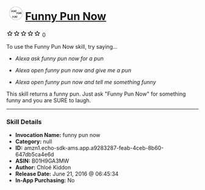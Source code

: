 # &nbsp;<img src="skill_icon" alt="Funny Pun Now icon" width="36"> [Funny Pun Now](http://alexa.amazon.com/#skills/amzn1.echo-sdk-ams.app.a9283287-feab-4ceb-8b60-647db5ca4e6d)
![0 stars](../../images/ic_star_border_black_18dp_1x.png)![0 stars](../../images/ic_star_border_black_18dp_1x.png)![0 stars](../../images/ic_star_border_black_18dp_1x.png)![0 stars](../../images/ic_star_border_black_18dp_1x.png)![0 stars](../../images/ic_star_border_black_18dp_1x.png) 0

To use the Funny Pun Now skill, try saying...

* *Alexa ask funny pun now for a pun*

* *Alexa open funny pun now and give me a pun*

* *Alexa open funny pun now and tell me something funny*

This skill returns a funny pun. Just ask "Funny Pun Now" for something funny and you are SURE to laugh.

***

### Skill Details

* **Invocation Name:** funny pun now
* **Category:** null
* **ID:** amzn1.echo-sdk-ams.app.a9283287-feab-4ceb-8b60-647db5ca4e6d
* **ASIN:** B01H9GA3MW
* **Author:** Chloé Kiddon
* **Release Date:** June 21, 2016 @ 06:45:34
* **In-App Purchasing:** No
